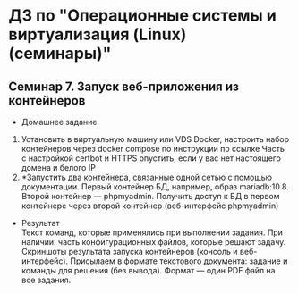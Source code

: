 # ДЗ по "Операционные системы и виртуализация (Linux) (семинары)"

## Семинар 7. Запуск веб-приложения из контейнеров

* Домашнее задание
1. Установить в виртуальную машину или VDS Docker, настроить набор
контейнеров через docker compose по инструкции по ссылке
Часть с настройкой certbot и HTTPS опустить, если у вас нет настоящего домена
и белого IP
2. *Запустить два контейнера, связанные одной сетью с помощью документации. 
Первый контейнер БД, например, образ mariadb:10.8.
Второй контейнер — phpmyadmin. Получить доступ к БД в первом контейнере через 
второй контейнер (веб-интерфейс phpmyadmin)

* Результат  
Текст команд, которые применялись при выполнении задания.
При наличии: часть конфигурационных файлов, которые решают задачу.
Скриншоты результата запуска контейнеров (консоль и веб-интерфейс).
Присылаем в формате текстового документа: задание и команды для решения (без 
вывода). Формат — один PDF файл на все задания.